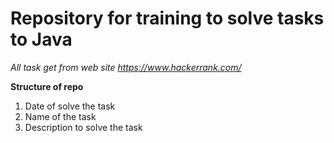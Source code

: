 # Repository for training to solve tasks to Java #
*All task get from web site https://www.hackerrank.com/*

**Structure of repo**

1. Date of solve the task
2. Name of the task
3. Description to solve the task